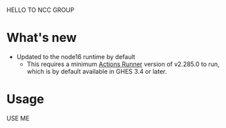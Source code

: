 HELLO TO NCC GROUP

# What's new

- Updated to the node16 runtime by default
  - This requires a minimum [Actions Runner](https://github.com/ncc/actions) version of v2.285.0 to run, which is by default available in GHES 3.4 or later.

# Usage

USE ME